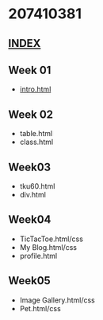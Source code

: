 # 207410381

## [INDEX](https://snow1413.github.io/207410381/)
## Week 01
* [intro.html](https://snow1413.github.io/207410381/Week-01/intro.html)

## Week 02
* table.html
* class.html

## Week03
* tku60.html
* div.html

## Week04
* TicTacToe.html/css
* My Blog.html/css
* profile.html
## Week05
* Image Gallery.html/css
* Pet.html/css
<!--stackedit_data:
eyJoaXN0b3J5IjpbLTExODg0ODg0NDBdfQ==
-->